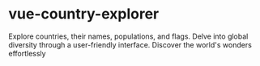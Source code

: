 # vue-country-explorer
Explore countries, their names, populations, and flags. Delve into global diversity through a user-friendly interface. Discover the world's wonders effortlessly
